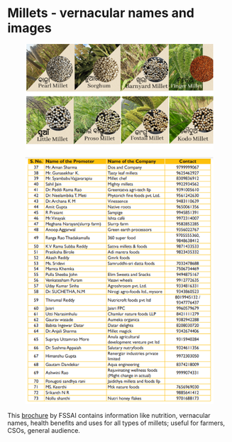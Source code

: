 # Millets - vernacular names and images

<figure><img src="../.gitbook/assets/image (7).png" alt=""><figcaption></figcaption></figure>

<figure><img src="../.gitbook/assets/image.png" alt=""><figcaption></figcaption></figure>

This [brochure](https://www.fssai.gov.in/upload/uploadfiles/files/Guidance\_Notes\_Version\_2\_Millets\_29\_01\_2020.pdf) by FSSAI contains information like nutrition, vernacular names, health benefits and uses for all types of millets; useful for farmers, CSOs, general audience.
